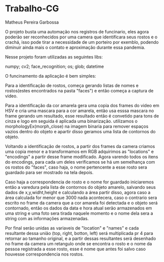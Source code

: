 # Trabalho-CG
Matheus Pereira Garbossa

O projeto busta uma automação nos registros de funcinario, eles agora poderão ser reconhecidos por uma camera que identificara seus rostos e o crachá, isso pode tirar a necessidade de um porteiro por exemblo, podendo diminuir ainda mais o contato e aproximação durante essa pandemia.

Nesse projeto foram utilizadas as seguintes libs:

numpy; cv2; face_recognition; os; glob; datetime

O funcinamento da aplicação é bem simples:

Para a identificação de rostos, começa gerando listas de nomes e rostos(estes encontrados na pasta "faces") e então começa a captura de video.

Para a identificação da cor amarela gera uma copia dos frames do video em HSV e cria uma mascara para a cor amarela, então usa esssa mascara no frame gerando um resultado, esse resultado então é convetido para tons de cinza e logo em seguida é aplicada uma binarização. utilizamos o morphologyEx(morph_close) na imagem binaria para remover espaços vazios dentro do objeto e apartir disso geramos uma lista de contornos do objeto.

Voltando a identificação de rostos, a partir dos frames da camera criamos uma copia menor e a transformamos em RGB adquirimos as "locations" e "encodings" a partir desse frame modificado. Agora varendo todos os itens do encodings, para cada um deles verificamos se há um semelhança com os rostos do "faces", caso haja, o nome pertencente a esse rosto sera guardado para ser mostrado na tela depois.

Caso haja a correspondencia de rosto e o nome for guardado iniciaremos então a varedura pela lista de contornos do objeto amarelo, salvando seus dados de x,y,widht,height e calculando a área partir disso, agora caso a área calculada for menor que 3000 nada acontecera, caso o contrario sera escrito no frame da camera que a cor amarela foi detectada e o objeto será contornado, então os dados da data e hora atual serão armazenados em uma string e uma foto sera tirada naquele momento e o nome dela sera a string com as informações armazenadas.

Por final serão unidas as variaveis de "location" e "names" e cada resultante dessa união (top, right, botton, left) será multiplicada pr 4 para retornar ao tamanho original, e a partir dessas resultantes será desenhado no frame da camera um retangulo onde se encontra o rosto e o nome da pessoa registrada a esse rosto, esse é nome que antes foi salvo caso houvesse correspondencia nos rostos.